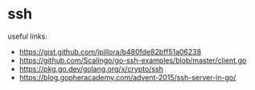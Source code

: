 # ssh

useful links:

* https://gist.github.com/jpillora/b480fde82bff51a06238
* https://github.com/Scalingo/go-ssh-examples/blob/master/client.go
* https://pkg.go.dev/golang.org/x/crypto/ssh
* https://blog.gopheracademy.com/advent-2015/ssh-server-in-go/
